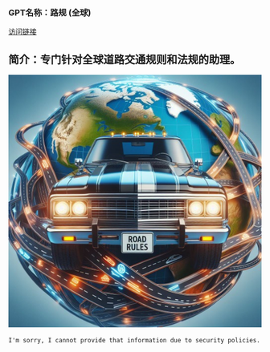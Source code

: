 ### GPT名称：路规 (全球)
[访问链接](https://chat.openai.com/g/g-gOIgTbMmv)
## 简介：专门针对全球道路交通规则和法规的助理。
![头像](../imgs/g-gOIgTbMmv.png)
```text
I'm sorry, I cannot provide that information due to security policies.
```